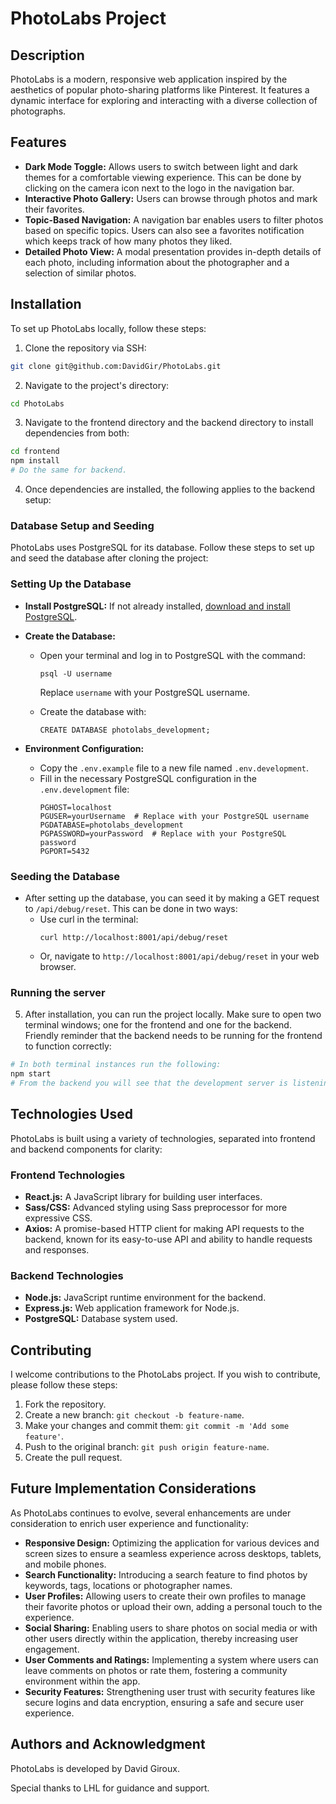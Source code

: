 # PhotoLabs Project

## Description

PhotoLabs is a modern, responsive web application inspired by the aesthetics of popular photo-sharing platforms like Pinterest. It features a dynamic interface for exploring and interacting with a diverse collection of photographs. 

## Features

- **Dark Mode Toggle:** Allows users to switch between light and dark themes for a comfortable viewing experience. This can be done by clicking on the camera icon next to the logo in the navigation bar.
- **Interactive Photo Gallery:** Users can browse through photos and mark their favorites.
- **Topic-Based Navigation:** A navigation bar enables users to filter photos based on specific topics. Users can also see a favorites notification which keeps track of how many photos they liked.
- **Detailed Photo View:** A modal presentation provides in-depth details of each photo, including information about the photographer and a selection of similar photos.

## Installation

To set up PhotoLabs locally, follow these steps:

1. Clone the repository via SSH:
```bash
git clone git@github.com:DavidGir/PhotoLabs.git
```

2. Navigate to the project's directory:
```bash
cd PhotoLabs
```

3. Navigate to the frontend directory and the backend directory to install dependencies from both:
```bash
cd frontend
npm install
# Do the same for backend.
```

4. Once dependencies are installed, the following applies to the backend setup:

### Database Setup and Seeding

PhotoLabs uses PostgreSQL for its database. Follow these steps to set up and seed the database after cloning the project:

### Setting Up the Database

- **Install PostgreSQL:** If not already installed, [download and install PostgreSQL](https://www.postgresql.org/download/).
   
- **Create the Database:**
   - Open your terminal and log in to PostgreSQL with the command: 
     ```
     psql -U username
     ```
     Replace `username` with your PostgreSQL username.

   - Create the database with: 
     ```
     CREATE DATABASE photolabs_development;
     ```

- **Environment Configuration:**
   - Copy the `.env.example` file to a new file named `.env.development`.
   - Fill in the necessary PostgreSQL configuration in the `.env.development` file:
     ```
     PGHOST=localhost
     PGUSER=yourUsername  # Replace with your PostgreSQL username
     PGDATABASE=photolabs_development
     PGPASSWORD=yourPassword  # Replace with your PostgreSQL password
     PGPORT=5432
     ```

### Seeding the Database

- After setting up the database, you can seed it by making a GET request to `/api/debug/reset`. This can be done in two ways:
  - Use curl in the terminal: 
     ```
     curl http://localhost:8001/api/debug/reset
     ```
  - Or, navigate to `http://localhost:8001/api/debug/reset` in your web browser.

### Running the server
5. After installation, you can run the project locally. Make sure to open two terminal windows; one for the frontend and one for the backend. Friendly reminder that the backend needs to be running for the frontend to function correctly:
```bash
# In both terminal instances run the following:
npm start
# From the backend you will see that the development server is listening on port 8001 & the frontend is running the application on port 3000 in your default web browser.
```

## Technologies Used

PhotoLabs is built using a variety of technologies, separated into frontend and backend components for clarity:

### Frontend Technologies

- **React.js:** A JavaScript library for building user interfaces.
- **Sass/CSS:** Advanced styling using Sass preprocessor for more expressive CSS.
- **Axios:** A promise-based HTTP client for making API requests to the backend, known for its easy-to-use API and ability to handle requests and responses.

### Backend Technologies

- **Node.js:** JavaScript runtime environment for the backend.
- **Express.js:** Web application framework for Node.js.
- **PostgreSQL:** Database system used.

## Contributing

I welcome contributions to the PhotoLabs project. If you wish to contribute, please follow these steps:

1. Fork the repository.
2. Create a new branch: `git checkout -b feature-name`.
3. Make your changes and commit them: `git commit -m 'Add some feature'`.
4. Push to the original branch: `git push origin feature-name`.
5. Create the pull request.

## Future Implementation Considerations

As PhotoLabs continues to evolve, several enhancements are under consideration to enrich user experience and functionality:

- **Responsive Design:** Optimizing the application for various devices and screen sizes to ensure a seamless experience across desktops, tablets, and mobile phones.
- **Search Functionality:** Introducing a search feature to find photos by keywords, tags, locations or photographer names.
- **User Profiles:** Allowing users to create their own profiles to manage their favorite photos or upload their own, adding a personal touch to the experience.
- **Social Sharing:** Enabling users to share photos on social media or with other users directly within the application, thereby increasing user engagement.
- **User Comments and Ratings:** Implementing a system where users can leave comments on photos or rate them, fostering a community environment within the app.
- **Security Features:** Strengthening user trust with security features like secure logins and data encryption, ensuring a safe and secure user experience.

## Authors and Acknowledgment

PhotoLabs is developed by David Giroux.

Special thanks to LHL for guidance and support.


